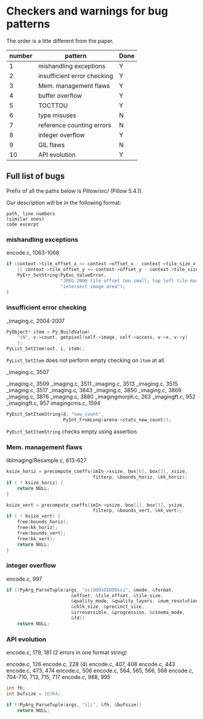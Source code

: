 # Checkers and warnings for bug patterns

The order is a litte different from the paper.

| number | pattern | Done |
| ------ | ------- | ---- |
| 1      | mishandling exceptions | Y |
| 2      | insufficient error checking | Y |
| 3      | Mem. management flaws | Y |
| 4      | buffer overflow | Y |
| 5      | TOCTTOU | Y |
| 6      | type misuses | N |
| 7      | reference counting errors | N |
| 8      | integer overflow | Y |
| 9      | GIL flaws | N |
| 10     | API evolution | Y |

## Full list of bugs

Prefix of all the paths below is Pillow/src/ (Pillow 5.4.1).

Our description will be in the following format:

```
path, line numbers
(similar ones)
code excerpt
```

### mishandling exceptions

encode.c, 1063-1068

```C
if (context->tile_offset_x <= context->offset_x - context->tile_size_x
    || context->tile_offset_y <= context->offset_y - context->tile_size_y) {
    PyErr_SetString(PyExc_ValueError,
                    "JPEG 2000 tile offset too small; top left tile must "
                    "intersect image area");
}
```

### insufficient error checking

_imaging.c, 2004-2007

```C
PyObject* item = Py_BuildValue(
    "iN", v->count, getpixel(self->image, self->access, v->x, v->y)
    );
PyList_SetItem(out, i, item);
```

```PyList_SetItem``` does not perform empty checking on ```item``` at all.

_imaging.c, 3507

_imaging.c, 3509
_imaging.c, 3511
_imaging.c, 3513
_imaging.c, 3515
_imaging.c, 3517
_imaging.c, 3843
_imaging.c, 3850
_imaging.c, 3869
_imaging.c, 3876
_imaging.c, 3880
_imagingmorph.c, 263
_imagingft.c, 952
_imagingft.c, 957
imagingcms.c, 1594

```C
PyDict_SetItemString(d, "new_count",
                     PyInt_FromLong(arena->stats_new_count));
```

```PyDict_SetItemString``` checks empty using assertion.

### Mem. management flaws

libImaging/Resample.c, 613-627

```C
ksize_horiz = precompute_coeffs(imIn->xsize, box[0], box[2], xsize,
                                filterp, &bounds_horiz, &kk_horiz);
if ( ! ksize_horiz) {
    return NULL;
}

ksize_vert = precompute_coeffs(imIn->ysize, box[1], box[3], ysize,
                                filterp, &bounds_vert, &kk_vert);
if ( ! ksize_vert) {
    free(bounds_horiz);
    free(kk_horiz);
    free(bounds_vert);
    free(kk_vert);
    return NULL;
}
```

### integer overflow

encode.c, 997

```C
if (!PyArg_ParseTuple(args, "ss|OOOsOIOOOssi", &mode, &format,
                        &offset, &tile_offset, &tile_size,
                        &quality_mode, &quality_layers, &num_resolutions,
                        &cblk_size, &precinct_size,
                        &irreversible, &progression, &cinema_mode,
                        &fd))
    return NULL;
```

### API evolution

encode.c, 179, 181 (2 errors in one format string)

encode.c, 126
encode.c, 228 (4)
encode.c, 407, 408
encode.c, 443
encode.c, 473, 474
encode.c, 506
encode.c, 564, 565, 566, 568
encode.c, 704-710, 713, 715, 717
encode.c, 988, 995

```C
int fh;
int bufsize = 16384;

if (!PyArg_ParseTuple(args, "i|i", &fh, &bufsize))
    return NULL;
```
